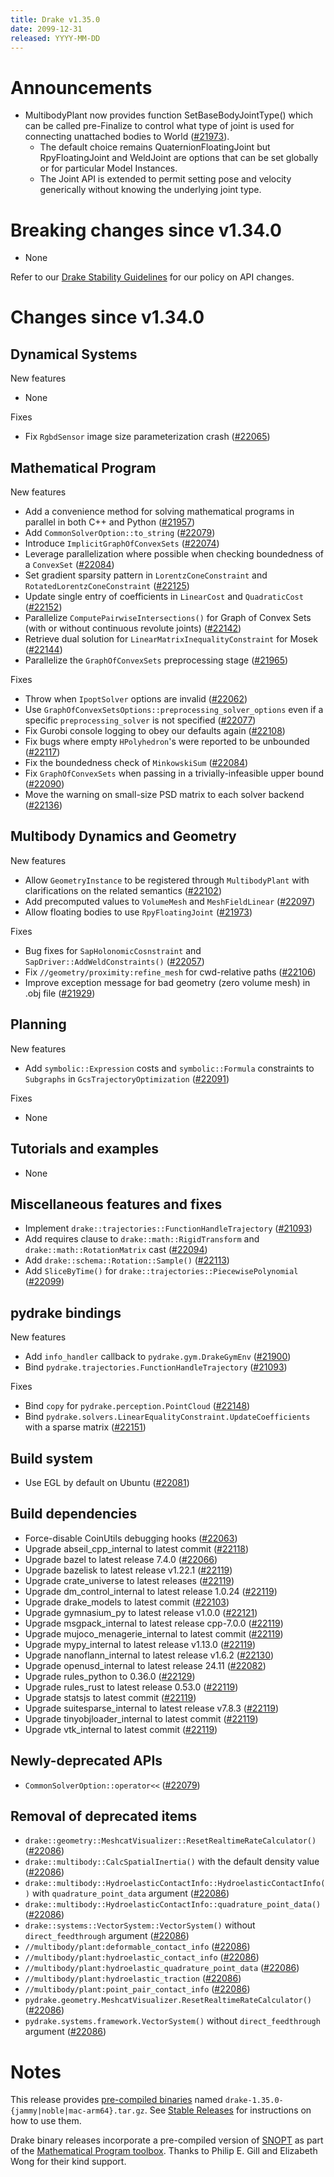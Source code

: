```yaml
---
title: Drake v1.35.0
date: 2099-12-31
released: YYYY-MM-DD
---
```


# Announcements

* MultibodyPlant now provides function SetBaseBodyJointType() which can be
 called pre-Finalize to control what type of joint is used for connecting 
 unattached bodies to World ([#21973][_#21973]).
  * The default choice remains QuaternionFloatingJoint but RpyFloatingJoint 
    and WeldJoint are options that can be set globally or for particular 
    Model Instances.
  * The Joint API is extended to permit setting pose and velocity 
    generically without knowing the underlying joint type.

# Breaking changes since v1.34.0

* None

Refer to our [Drake Stability Guidelines](/stable.html) for our policy
on API changes.

# Changes since v1.34.0

## Dynamical Systems

<!-- <relnotes for systems go here> -->

New features

* None

Fixes

* Fix `RgbdSensor` image size parameterization crash ([#22065][_#22065])

## Mathematical Program

<!-- <relnotes for solvers go here> -->


New features

* Add a convenience method for solving mathematical programs in parallel in both C++ and Python ([#21957][_#21957])
* Add `CommonSolverOption::to_string` ([#22079][_#22079])
* Introduce `ImplicitGraphOfConvexSets` ([#22074][_#22074])
* Leverage parallelization where possible when checking boundedness of a `ConvexSet` ([#22084][_#22084])
* Set gradient sparsity pattern in `LorentzConeConstraint` and `RotatedLorentzConeConstraint` ([#22125][_#22125])
* Update single entry of coefficients in `LinearCost` and `QuadraticCost` ([#22152][_#22152])
* Parallelize `ComputePairwiseIntersections()` for Graph of Convex Sets (with or without continuous revolute joints) ([#22142][_#22142])
* Retrieve dual solution for `LinearMatrixInequalityConstraint` for Mosek ([#22144][_#22144])
* Parallelize the `GraphOfConvexSets` preprocessing stage ([#21965][_#21965])


Fixes

* Throw when `IpoptSolver` options are invalid ([#22062][_#22062])
* Use `GraphOfConvexSetsOptions::preprocessing_solver_options` even if a specific `preprocessing_solver` is not specified ([#22077][_#22077])
* Fix Gurobi console logging to obey our defaults again ([#22108][_#22108])
* Fix bugs where empty `HPolyhedron`'s were reported to be unbounded ([#22117][_#22117])
* Fix the boundedness check of `MinkowskiSum` ([#22084][_#22084]) 
* Fix `GraphOfConvexSets` when passing in a trivially-infeasible upper bound ([#22090][_#22090])
* Move the warning on small-size PSD matrix to each solver backend ([#22136][_#22136])

## Multibody Dynamics and Geometry

<!-- <relnotes for geometry,multibody go here> -->

New features

* Allow `GeometryInstance` to be registered through `MultibodyPlant` with clarifications on the related semantics ([#22102][_#22102])
* Add precomputed values to `VolumeMesh` and `MeshFieldLinear` ([#22097][_#22097])
* Allow floating bodies to use `RpyFloatingJoint` ([#21973][_#21973])

Fixes

* Bug fixes for `SapHolonomicCosnstraint` and `SapDriver::AddWeldConstraints()` ([#22057][_#22057])
* Fix `//geometry/proximity:refine_mesh` for cwd-relative paths ([#22106][_#22106])  
* Improve exception message for bad geometry (zero volume mesh) in .obj file ([#21929][_#21929])

## Planning

<!-- <relnotes for planning go here> -->

New features

* Add `symbolic::Expression` costs and `symbolic::Formula` constraints to `Subgraphs` in `GcsTrajectoryOptimization` ([#22091][_#22091])

Fixes

* None

## Tutorials and examples

<!-- <relnotes for examples,tutorials go here> -->

* None

## Miscellaneous features and fixes

<!-- <relnotes for common,math,lcm,lcmtypes,manipulation,perception,visualization go here> -->

* Implement `drake::trajectories::FunctionHandleTrajectory` ([#21093][_#21093])
* Add requires clause to `drake::math::RigidTransform` and `drake::math::RotationMatrix` cast ([#22094][_#22094])
* Add `drake::schema::Rotation::Sample()` ([#22113][_#22113])
* Add `SliceByTime()` for `drake::trajectories::PiecewisePolynomial` ([#22099][_#22099])


## pydrake bindings

<!-- <relnotes for bindings go here> -->

New features

* Add `info_handler` callback to `pydrake.gym.DrakeGymEnv` ([#21900][_#21900])
* Bind `pydrake.trajectories.FunctionHandleTrajectory` ([#21093][_#21093])

Fixes

* Bind `copy` for `pydrake.perception.PointCloud` ([#22148][_#22148])
* Bind `pydrake.solvers.LinearEqualityConstraint.UpdateCoefficients` with a sparse matrix ([#22151][_#22151])

## Build system

<!-- <relnotes for cmake,doc,setup,third_party,tools go here> -->

* Use EGL by default on Ubuntu ([#22081][_#22081])

## Build dependencies

<!-- <relnotes for workspace go here> -->

* Force-disable CoinUtils debugging hooks ([#22063][_#22063])
* Upgrade abseil_cpp_internal to latest commit ([#22118][_#22118])
* Upgrade bazel to latest release 7.4.0 ([#22066][_#22066])
* Upgrade bazelisk to latest release v1.22.1 ([#22119][_#22119])
* Upgrade crate_universe to latest releases ([#22119][_#22119])
* Upgrade dm_control_internal to latest release 1.0.24 ([#22119][_#22119])
* Upgrade drake_models to latest commit ([#22103][_#22103])
* Upgrade gymnasium_py to latest release v1.0.0 ([#22121][_#22121])
* Upgrade msgpack_internal to latest release cpp-7.0.0 ([#22119][_#22119])
* Upgrade mujoco_menagerie_internal to latest commit ([#22119][_#22119])
* Upgrade mypy_internal to latest release v1.13.0 ([#22119][_#22119])
* Upgrade nanoflann_internal to latest release v1.6.2 ([#22130][_#22130])
* Upgrade openusd_internal to latest release 24.11 ([#22082][_#22082])
* Upgrade rules_python to 0.36.0 ([#22129][_#22129])
* Upgrade rules_rust to latest release 0.53.0 ([#22119][_#22119])
* Upgrade statsjs to latest commit ([#22119][_#22119])
* Upgrade suitesparse_internal to latest release v7.8.3 ([#22119][_#22119])
* Upgrade tinyobjloader_internal to latest commit ([#22119][_#22119])
* Upgrade vtk_internal to latest commit ([#22119][_#22119])

## Newly-deprecated APIs

* `CommonSolverOption::operator<<` ([#22079][_#22079])

## Removal of deprecated items

* `drake::geometry::MeshcatVisualizer::ResetRealtimeRateCalculator()` ([#22086][_#22086])
* `drake::multibody::CalcSpatialInertia()` with the default density value ([#22086][_#22086])
* `drake::multibody::HydroelasticContactInfo::HydroelasticContactInfo()` with `quadrature_point_data` argument ([#22086][_#22086])
* `drake::multibody::HydroelasticContactInfo::quadrature_point_data()` ([#22086][_#22086])
* `drake::systems::VectorSystem::VectorSystem()` without `direct_feedthrough` argument ([#22086][_#22086])
* `//multibody/plant:deformable_contact_info` ([#22086][_#22086])
* `//multibody/plant:hydroelastic_contact_info` ([#22086][_#22086])
* `//multibody/plant:hydroelastic_quadrature_point_data` ([#22086][_#22086])
* `//multibody/plant:hydroelastic_traction` ([#22086][_#22086])
* `//multibody/plant:point_pair_contact_info` ([#22086][_#22086])
* `pydrake.geometry.MeshcatVisualizer.ResetRealtimeRateCalculator()` ([#22086][_#22086])
* `pydrake.systems.framework.VectorSystem()` without `direct_feedthrough` argument ([#22086][_#22086])

# Notes


This release provides [pre-compiled binaries](https://github.com/RobotLocomotion/drake/releases/tag/v1.35.0) named
``drake-1.35.0-{jammy|noble|mac-arm64}.tar.gz``. See [Stable Releases](/from_binary.html#stable-releases) for instructions on how to use them.

Drake binary releases incorporate a pre-compiled version of [SNOPT](https://ccom.ucsd.edu/~optimizers/solvers/snopt/) as part of the
[Mathematical Program toolbox](https://drake.mit.edu/doxygen_cxx/group__solvers.html). Thanks to
Philip E. Gill and Elizabeth Wong for their kind support.

<!-- <begin issue links> -->
[_#21093]: https://github.com/RobotLocomotion/drake/pull/21093
[_#21900]: https://github.com/RobotLocomotion/drake/pull/21900
[_#21929]: https://github.com/RobotLocomotion/drake/pull/21929
[_#21957]: https://github.com/RobotLocomotion/drake/pull/21957
[_#21965]: https://github.com/RobotLocomotion/drake/pull/21965
[_#21973]: https://github.com/RobotLocomotion/drake/pull/21973
[_#22057]: https://github.com/RobotLocomotion/drake/pull/22057
[_#22062]: https://github.com/RobotLocomotion/drake/pull/22062
[_#22063]: https://github.com/RobotLocomotion/drake/pull/22063
[_#22065]: https://github.com/RobotLocomotion/drake/pull/22065
[_#22066]: https://github.com/RobotLocomotion/drake/pull/22066
[_#22074]: https://github.com/RobotLocomotion/drake/pull/22074
[_#22077]: https://github.com/RobotLocomotion/drake/pull/22077
[_#22079]: https://github.com/RobotLocomotion/drake/pull/22079
[_#22081]: https://github.com/RobotLocomotion/drake/pull/22081
[_#22082]: https://github.com/RobotLocomotion/drake/pull/22082
[_#22084]: https://github.com/RobotLocomotion/drake/pull/22084
[_#22086]: https://github.com/RobotLocomotion/drake/pull/22086
[_#22090]: https://github.com/RobotLocomotion/drake/pull/22090
[_#22091]: https://github.com/RobotLocomotion/drake/pull/22091
[_#22094]: https://github.com/RobotLocomotion/drake/pull/22094
[_#22097]: https://github.com/RobotLocomotion/drake/pull/22097
[_#22099]: https://github.com/RobotLocomotion/drake/pull/22099
[_#22102]: https://github.com/RobotLocomotion/drake/pull/22102
[_#22103]: https://github.com/RobotLocomotion/drake/pull/22103
[_#22106]: https://github.com/RobotLocomotion/drake/pull/22106
[_#22108]: https://github.com/RobotLocomotion/drake/pull/22108
[_#22113]: https://github.com/RobotLocomotion/drake/pull/22113
[_#22117]: https://github.com/RobotLocomotion/drake/pull/22117
[_#22118]: https://github.com/RobotLocomotion/drake/pull/22118
[_#22119]: https://github.com/RobotLocomotion/drake/pull/22119
[_#22121]: https://github.com/RobotLocomotion/drake/pull/22121
[_#22125]: https://github.com/RobotLocomotion/drake/pull/22125
[_#22129]: https://github.com/RobotLocomotion/drake/pull/22129
[_#22130]: https://github.com/RobotLocomotion/drake/pull/22130
[_#22136]: https://github.com/RobotLocomotion/drake/pull/22136
[_#22142]: https://github.com/RobotLocomotion/drake/pull/22142
[_#22144]: https://github.com/RobotLocomotion/drake/pull/22144
[_#22148]: https://github.com/RobotLocomotion/drake/pull/22148
[_#22151]: https://github.com/RobotLocomotion/drake/pull/22151
[_#22152]: https://github.com/RobotLocomotion/drake/pull/22152
<!-- <end issue links> -->

<!--
  Current oldest_commit a60c85e9e3fd51ebc8ccba84f7a218e111b54d33 (exclusive).
  Current newest_commit 36133672b4e2ba86e89157828a80207abe488234 (inclusive).
-->
